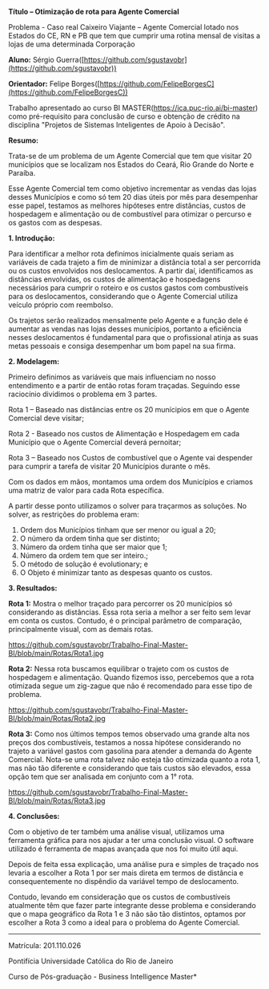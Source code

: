 **Título – Otimização de rota para Agente Comercial**

Problema - Caso real Caixeiro Viajante – Agente Comercial lotado nos Estados do CE, RN e PB que tem que cumprir uma rotina mensal de visitas a lojas de uma determinada Corporação

**Aluno:** Sérgio Guerra([https://github.com/sgustavobr](https://github.com/sgustavobr))

**Orientador:** Felipe Borges([https://github.com/FelipeBorgesC](https://github.com/FelipeBorgesC))

Trabalho apresentado ao curso BI MASTER(https://ica.puc-rio.ai/bi-master) como pré-requisito para conclusão de curso e obtenção de crédito na disciplina &quot;Projetos de Sistemas Inteligentes de Apoio à Decisão&quot;.

**Resumo:**

Trata-se de um problema de um Agente Comercial que tem que visitar 20 municípios que se localizam nos Estados do Ceará, Rio Grande do Norte e Paraíba.

Esse Agente Comercial tem como objetivo incrementar as vendas das lojas desses Municípios e como só tem 20 dias úteis por mês para desempenhar esse papel, testamos as melhores hipóteses entre distâncias, custos de hospedagem e alimentação ou de combustível para otimizar o percurso e os gastos com as despesas.

**1. Introdução:**

Para identificar a melhor rota definimos inicialmente quais seriam as variáveis de cada trajeto a fim de minimizar a distância total a ser percorrida ou os custos envolvidos nos deslocamentos. A partir daí, identificamos as distâncias envolvidas, os custos de alimentação e hospedagens necessários para cumprir o roteiro e os custos gastos com combustíveis para os deslocamentos, considerando que o Agente Comercial utiliza veículo próprio com reembolso.

Os trajetos serão realizados mensalmente pelo Agente e a função dele é aumentar as vendas nas lojas desses municípios, portanto a eficiência nesses deslocamentos é fundamental para que o profissional atinja as suas metas pessoais e consiga desempenhar um bom papel na sua firma.

**2. Modelagem:**

Primeiro definimos as variáveis que mais influenciam no nosso entendimento e a partir de então rotas foram traçadas. Seguindo esse raciocínio dividimos o problema em 3 partes.

Rota 1 – Baseado nas distâncias entre os 20 munícipios em que o Agente Comercial deve visitar;

Rota 2 - Baseado nos custos de Alimentação e Hospedagem em cada Município que o Agente Comercial deverá pernoitar;

Rota 3 – Baseado nos Custos de combustível que o Agente vai despender para cumprir a tarefa de visitar 20 Municípios durante o mês.

Com os dados em mãos, montamos uma ordem dos Municípios e criamos uma matriz de valor para cada Rota específica.

A partir desse ponto utilizamos o solver para traçarmos as soluções. No solver, as restrições do problema eram:

1. Ordem dos Municípios tinham que ser menor ou igual a 20;
2. O número da ordem tinha que ser distinto;
3. Número da ordem tinha que ser maior que 1;
4. Número da ordem tem que ser inteiro.;
5. O método de solução é evolutionary; e
6. O Objeto é minimizar tanto as despesas quanto os custos.

**3. Resultados:**

**Rota 1:** Mostra o melhor traçado para percorrer os 20 municípios só considerando as distâncias. Essa rota seria a melhor a ser feito sem levar em conta os custos. Contudo, é o principal parâmetro de comparação, principalmente visual, com as demais rotas.

https://github.com/sgustavobr/Trabalho-Final-Master-BI/blob/main/Rotas/Rota1.jpg

**Rota 2:** Nessa rota buscamos equilibrar o trajeto com os custos de hospedagem e alimentação. Quando fizemos isso, percebemos que a rota otimizada segue um zig-zague que não é recomendado para esse tipo de problema.

https://github.com/sgustavobr/Trabalho-Final-Master-BI/blob/main/Rotas/Rota2.jpg

**Rota 3:** Como nos últimos tempos temos observado uma grande alta nos preços dos combustíveis, testamos a nossa hipótese considerando no trajeto a variável gastos com gasolina para atender a demanda do Agente Comercial. Nota-se uma rota talvez não esteja tão otimizada quanto a rota 1, mas não tão diferente e considerando que tais custos são elevados, essa opção tem que ser analisada em conjunto com a 1° rota.

https://github.com/sgustavobr/Trabalho-Final-Master-BI/blob/main/Rotas/Rota3.jpg

**4. Conclusões:**

Com o objetivo de ter também uma análise visual, utilizamos uma ferramenta gráfica para nos ajudar a ter uma conclusão visual. O software utilizado é ferramenta de mapas avançada que nos foi muito útil aqui.

Depois de feita essa explicação, uma análise pura e simples de traçado nos levaria a escolher a Rota 1 por ser mais direta em termos de distância e consequentemente no dispêndio da variável tempo de deslocamento.

Contudo, levando em consideração que os custos de combustíveis atualmente têm que fazer parte integrante desse problema e considerando que o mapa geográfico da Rota 1 e 3 não são tão distintos, optamos por escolher a Rota 3 como a ideal para o problema do Agente Comercial.

---

Matrícula: 201.110.026

Pontifícia Universidade Católica do Rio de Janeiro

Curso de Pós-graduação - Business Intelligence Master\*
